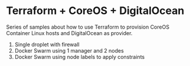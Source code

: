 # Terraform + CoreOS + DigitalOcean

Series of samples about how to use Terraform to provision CoreOS Container Linux hosts and DigitalOcean as provider.

1.  Single droplet with firewall
2.  Docker Swarm using 1 manager and 2 nodes
3.  Docker Swarm using node labels to apply constraints
